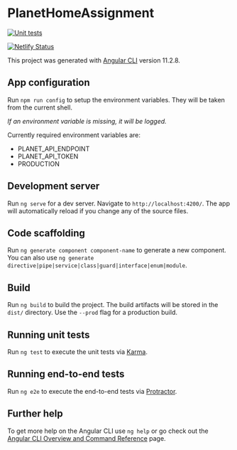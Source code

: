 # PlanetHomeAssignment

[![Unit tests](https://github.com/Janchorizo/planet-home-assignment/actions/workflows/unit-tests.yml/badge.svg)](https://github.com/Janchorizo/planet-home-assignment/actions/workflows/unit-tests.yml)

[![Netlify Status](https://api.netlify.com/api/v1/badges/831eb7fb-cc3e-4181-9eb8-0d0a07a03094/deploy-status)](https://app.netlify.com/sites/planet-home-assignment/deploys)

This project was generated with [Angular CLI](https://github.com/angular/angular-cli) version 11.2.8.

## App configuration

Run `npm run config` to setup the environment variables. They will be taken from the
current shell.

_If an environment variable is missing, it will be logged._

Currently required environment variables are:
- PLANET_API_ENDPOINT
- PLANET_API_TOKEN
- PRODUCTION

## Development server

Run `ng serve` for a dev server. Navigate to `http://localhost:4200/`. The app will automatically reload if you change any of the source files.

## Code scaffolding

Run `ng generate component component-name` to generate a new component. You can also use `ng generate directive|pipe|service|class|guard|interface|enum|module`.

## Build

Run `ng build` to build the project. The build artifacts will be stored in the `dist/` directory. Use the `--prod` flag for a production build.

## Running unit tests

Run `ng test` to execute the unit tests via [Karma](https://karma-runner.github.io).

## Running end-to-end tests

Run `ng e2e` to execute the end-to-end tests via [Protractor](http://www.protractortest.org/).

## Further help

To get more help on the Angular CLI use `ng help` or go check out the [Angular CLI Overview and Command Reference](https://angular.io/cli) page.
